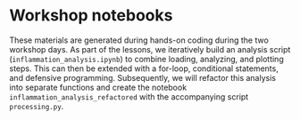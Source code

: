 # Workshop notebooks

These materials are generated during hands-on coding during the two workshop days. As part of the lessons, we iteratively build an analysis script (`inflammation_analysis.ipynb`) to combine loading, analyzing, and plotting steps. This can then be extended with a for-loop, conditional statements, and defensive programming. Subsequently, we will refactor this analysis into separate functions and create the notebook `inflammation_analysis_refactored` with the accompanying script `processing.py`.
